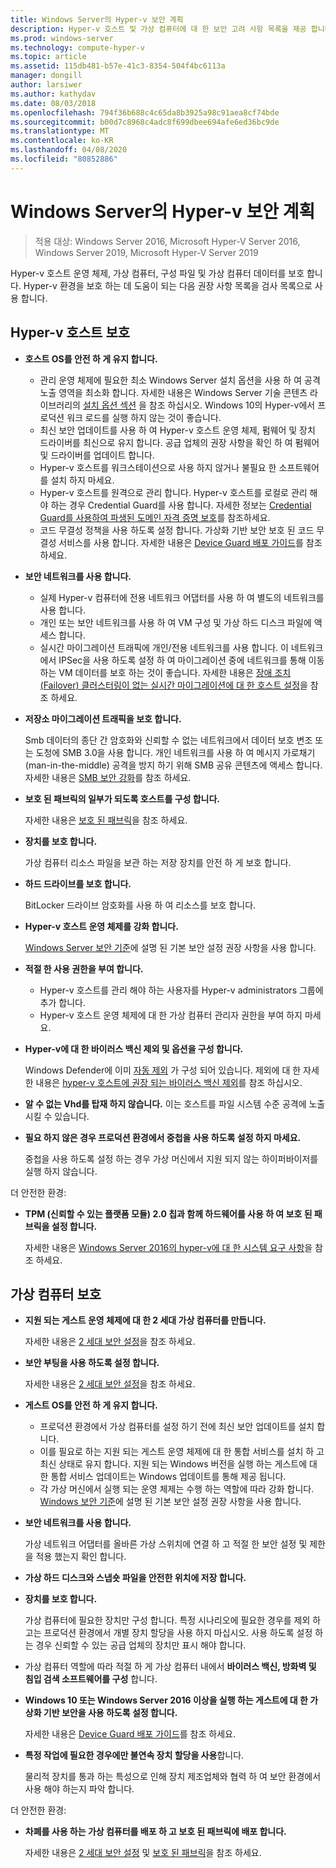 ```yaml
---
title: Windows Server의 Hyper-v 보안 계획
description: Hyper-v 호스트 및 가상 컴퓨터에 대 한 보안 고려 사항 목록을 제공 합니다.
ms.prod: windows-server
ms.technology: compute-hyper-v
ms.topic: article
ms.assetid: 115db481-b57e-41c3-8354-504f4bc6113a
manager: dongill
author: larsiwer
ms.author: kathydav
ms.date: 08/03/2018
ms.openlocfilehash: 794f36b688c4c65da8b3925a98c91aea8cf74bde
ms.sourcegitcommit: b00d7c8968c4adc8f699dbee694afe6ed36bc9de
ms.translationtype: MT
ms.contentlocale: ko-KR
ms.lasthandoff: 04/08/2020
ms.locfileid: "80852886"
---
```

# <a name="plan-for-hyper-v-security-in-windows-server"></a>Windows Server의 Hyper-v 보안 계획

>적용 대상: Windows Server 2016, Microsoft Hyper-V Server 2016, Windows Server 2019, Microsoft Hyper-V Server 2019

Hyper-v 호스트 운영 체제, 가상 컴퓨터, 구성 파일 및 가상 컴퓨터 데이터를 보호 합니다. Hyper-v 환경을 보호 하는 데 도움이 되는 다음 권장 사항 목록을 검사 목록으로 사용 합니다.

## <a name="secure-the-hyper-v-host"></a>Hyper-v 호스트 보호
- **호스트 OS를 안전 하 게 유지 합니다.**
    - 관리 운영 체제에 필요한 최소 Windows Server 설치 옵션을 사용 하 여 공격 노출 영역을 최소화 합니다. 자세한 내용은 Windows Server 기술 콘텐츠 라이브러리의 [설치 옵션 섹션](/windows-server/windows-server#installation-options) 을 참조 하십시오. Windows 10의 Hyper-v에서 프로덕션 워크 로드를 실행 하지 않는 것이 좋습니다.
    - 최신 보안 업데이트를 사용 하 여 Hyper-v 호스트 운영 체제, 펌웨어 및 장치 드라이버를 최신으로 유지 합니다. 공급 업체의 권장 사항을 확인 하 여 펌웨어 및 드라이버를 업데이트 합니다.
    - Hyper-v 호스트를 워크스테이션으로 사용 하지 않거나 불필요 한 소프트웨어를 설치 하지 마세요.
    - Hyper-v 호스트를 원격으로 관리 합니다. Hyper-v 호스트를 로컬로 관리 해야 하는 경우 Credential Guard를 사용 합니다. 자세한 정보는 [Credential Guard를 사용하여 파생된 도메인 자격 증명 보호](https://docs.microsoft.com/windows/access-protection/credential-guard/credential-guard)를 참조하세요.
    - 코드 무결성 정책을 사용 하도록 설정 합니다. 가상화 기반 보안 보호 된 코드 무결성 서비스를 사용 합니다. 자세한 내용은 [Device Guard 배포 가이드](https://docs.microsoft.com/windows/device-security/device-guard/device-guard-deployment-guide)를 참조 하세요.
- **보안 네트워크를 사용 합니다.**
    - 실제 Hyper-v 컴퓨터에 전용 네트워크 어댑터를 사용 하 여 별도의 네트워크를 사용 합니다.
    - 개인 또는 보안 네트워크를 사용 하 여 VM 구성 및 가상 하드 디스크 파일에 액세스 합니다.
    - 실시간 마이그레이션 트래픽에 개인/전용 네트워크를 사용 합니다. 이 네트워크에서 IPSec을 사용 하도록 설정 하 여 마이그레이션 중에 네트워크를 통해 이동 하는 VM 데이터를 보호 하는 것이 좋습니다. 자세한 내용은 [장애 조치 (Failover) 클러스터링이 없는 실시간 마이그레이션에 대 한 호스트 설정](../deploy/set-up-hosts-for-live-migration-without-failover-clustering.md)을 참조 하세요.
- **저장소 마이그레이션 트래픽을 보호 합니다.** 

    Smb 데이터의 종단 간 암호화와 신뢰할 수 없는 네트워크에서 데이터 보호 변조 또는 도청에 SMB 3.0을 사용 합니다. 개인 네트워크를 사용 하 여 메시지 가로채기 (man-in-the-middle) 공격을 방지 하기 위해 SMB 공유 콘텐츠에 액세스 합니다. 자세한 내용은 [SMB 보안 강화](https://technet.microsoft.com/library/dn551363.aspx)를 참조 하세요. 
- **보호 된 패브릭의 일부가 되도록 호스트를 구성 합니다.** 

    자세한 내용은 [보호 된 패브릭](../../../security/guarded-fabric-shielded-vm/guarded-fabric-and-shielded-vms-top-node.md)을 참조 하세요.
- **장치를 보호 합니다.** 

    가상 컴퓨터 리소스 파일을 보관 하는 저장 장치를 안전 하 게 보호 합니다.
    
- **하드 드라이브를 보호 합니다.** 

    BitLocker 드라이브 암호화를 사용 하 여 리소스를 보호 합니다.
    
- **Hyper-v 호스트 운영 체제를 강화 합니다.** 

    [Windows Server 보안 기준](https://docs.microsoft.com/windows/device-security/windows-security-baselines)에 설명 된 기본 보안 설정 권장 사항을 사용 합니다.
    
- **적절 한 사용 권한을 부여 합니다.**
    - Hyper-v 호스트를 관리 해야 하는 사용자를 Hyper-v administrators 그룹에 추가 합니다.
    - Hyper-v 호스트 운영 체제에 대 한 가상 컴퓨터 관리자 권한을 부여 하지 마세요.

- **Hyper-v에 대 한 바이러스 백신 제외 및 옵션을 구성 합니다.**  

    Windows Defender에 이미 [자동 제외](https://docs.microsoft.com/windows/security/threat-protection/windows-defender-antivirus/configure-server-exclusions-windows-defender-antivirus) 가 구성 되어 있습니다. 제외에 대 한 자세한 내용은 [hyper-v 호스트에 권장 되는 바이러스 백신 제외](https://support.microsoft.com/kb/3105657)를 참조 하십시오. 

- **알 수 없는 Vhd를 탑재 하지 않습니다.** 이는 호스트를 파일 시스템 수준 공격에 노출 시킬 수 있습니다.

- **필요 하지 않은 경우 프로덕션 환경에서 중첩을 사용 하도록 설정 하지 마세요.**

    중첩을 사용 하도록 설정 하는 경우 가상 머신에서 지원 되지 않는 하이퍼바이저를 실행 하지 않습니다.  

더 안전한 환경:

- **TPM (신뢰할 수 있는 플랫폼 모듈) 2.0 칩과 함께 하드웨어를 사용 하 여 보호 된 패브릭을 설정 합니다.** 

    자세한 내용은 [Windows Server 2016의 hyper-v에 대 한 시스템 요구 사항](../system-requirements-for-hyper-v-on-windows.md)을 참조 하세요.

## <a name="secure-virtual-machines"></a>가상 컴퓨터 보호
- **지원 되는 게스트 운영 체제에 대 한 2 세대 가상 컴퓨터를 만듭니다.** 

    자세한 내용은 [2 세대 보안 설정](../learn-more/Generation-2-virtual-machine-security-settings-for-Hyper-V.md)을 참조 하세요.
    
- **보안 부팅을 사용 하도록 설정 합니다.** 

    자세한 내용은 [2 세대 보안 설정](../learn-more/Generation-2-virtual-machine-security-settings-for-Hyper-V.md)을 참조 하세요.
    
- **게스트 OS를 안전 하 게 유지 합니다.**

    - 프로덕션 환경에서 가상 컴퓨터를 설정 하기 전에 최신 보안 업데이트를 설치 합니다.
    - 이를 필요로 하는 지원 되는 게스트 운영 체제에 대 한 통합 서비스를 설치 하 고 최신 상태로 유지 합니다. 지원 되는 Windows 버전을 실행 하는 게스트에 대 한 통합 서비스 업데이트는 Windows 업데이트를 통해 제공 됩니다.
    - 각 가상 머신에서 실행 되는 운영 체제는 수행 하는 역할에 따라 강화 합니다. [Windows 보안 기준](https://docs.microsoft.com/windows/device-security/windows-security-baselines)에 설명 된 기본 보안 설정 권장 사항을 사용 합니다.
    
- **보안 네트워크를 사용 합니다.** 

    가상 네트워크 어댑터를 올바른 가상 스위치에 연결 하 고 적절 한 보안 설정 및 제한을 적용 했는지 확인 합니다.
    
- **가상 하드 디스크와 스냅숏 파일을 안전한 위치에 저장 합니다.**

- **장치를 보호 합니다.** 

    가상 컴퓨터에 필요한 장치만 구성 합니다. 특정 시나리오에 필요한 경우를 제외 하 고는 프로덕션 환경에서 개별 장치 할당을 사용 하지 마십시오. 사용 하도록 설정 하는 경우 신뢰할 수 있는 공급 업체의 장치만 표시 해야 합니다. 
    
- 가상 컴퓨터 역할에 따라 적절 하 게 가상 컴퓨터 내에서 **바이러스 백신, 방화벽 및 침입 검색 소프트웨어를 구성** 합니다.

- **Windows 10 또는 Windows Server 2016 이상을 실행 하는 게스트에 대 한 가상화 기반 보안을 사용 하도록 설정 합니다.** 

    자세한 내용은 [Device Guard 배포 가이드](https://docs.microsoft.com/windows/device-security/device-guard/device-guard-deployment-guide)를 참조 하세요.
    
- **특정 작업에 필요한 경우에만 불연속 장치 할당을 사용**합니다. 

    물리적 장치를 통과 하는 특성으로 인해 장치 제조업체와 협력 하 여 보안 환경에서 사용 해야 하는지 파악 합니다.

더 안전한 환경:

- **차폐를 사용 하는 가상 컴퓨터를 배포 하 고 보호 된 패브릭에 배포 합니다.** 

    자세한 내용은 [2 세대 보안 설정](../learn-more/Generation-2-virtual-machine-security-settings-for-Hyper-V.md) 및 [보호 된 패브릭](../../../security/guarded-fabric-shielded-vm/guarded-fabric-and-shielded-vms-top-node.md)을 참조 하세요.
